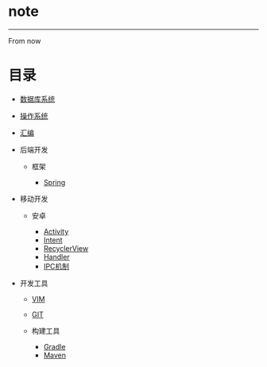 # note

---

From now

# 目录

- [数据库系统](./数据库系统/nav.md)
- [操作系统](./操作系统/nav.md)
- [汇编](./汇编.md)
- 后端开发

  - 框架

    - [Spring](./后端开发/框架/Spring/nav.md)

- 移动开发

  - 安卓

    - [Activity](./移动开发/安卓/Activity.md)
    - [Intent](./移动开发/安卓/Intent.md)
    - [RecyclerView](./移动开发/安卓/RecyclerView.md)
    - [Handler](./移动开发/安卓/handler.md)
    - [IPC机制](./移动开发/安卓/IPC机制.md)

- 开发工具

  - [VIM](./开发工具/vim/vim.md)
  - [GIT](./开发工具/git.md)
  - 构建工具

    - [Gradle](./开发工具/构建工具/gradle.md)
    - [Maven](./开发工具/构建工具/maven.md)

